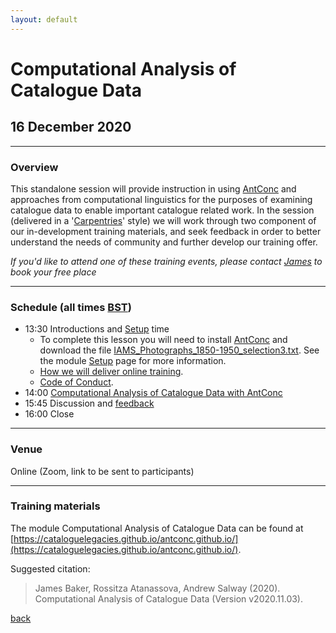 ```yaml
---
layout: default
---
```


# Computational Analysis of Catalogue Data

## 16 December 2020

______
### Overview

This standalone session will provide instruction in using [AntConc](http://www.laurenceanthony.net/software/antconc/) and approaches from computational linguistics for the purposes of examining catalogue data to enable important catalogue related work. In the session (delivered in a '[Carpentries](https://carpentries.org/)' style) we will work through two component of our in-development training materials, and seek feedback in order to better understand the needs of community and further develop our training offer.

*If you'd like to attend one of these training events, please contact [James](http://www.sussex.ac.uk/profiles/371022) to book your free place*

______
### Schedule (all times [BST](https://www.timeanddate.com/worldclock/fixedtime.html?iso=20200709T1330))

- 13:30 Introductions and [Setup](https://cataloguelegacies.github.io/antconc.github.io/setup.html) time
	- To complete this lesson you will need to install [AntConc](http://www.laurenceanthony.net/software/antconc/) and download the file [IAMS_Photographs_1850-1950_selection3.txt](https://github.com/CatalogueLegacies/antconc.github.io/blob/gh-pages/data/IAMS_Photographs_1850-1950_selection3.txt). See the module [Setup](https://cataloguelegacies.github.io/antconc.github.io/setup.html) page for more information.
	- [How we will deliver online training](https://github.com/CatalogueLegacies/antconc.github.io/issues/28).
	- [Code of Conduct](https://cataloguelegacies.github.io/coc).
- 14:00 [Computational Analysis of Catalogue Data with AntConc](https://cataloguelegacies.github.io/antconc.github.io)
- 15:45 Discussion and [feedback](https://docs.google.com/forms/d/e/1FAIpQLSdthDyMEAmiL5uY2GTov5OSKSw4HbpBN2A_-LbCOHDkbwVaKQ/viewform)
- 16:00 Close

______
### Venue

Online (Zoom, link to be sent to participants)

______
### Training materials

The module Computational Analysis of Catalogue Data can be found at [https://cataloguelegacies.github.io/antconc.github.io/](https://cataloguelegacies.github.io/antconc.github.io/).

Suggested citation:

> James Baker, Rossitza Atanassova, Andrew Salway (2020). Computational Analysis of Catalogue Data (Version v2020.11.03). 

[back](./)

